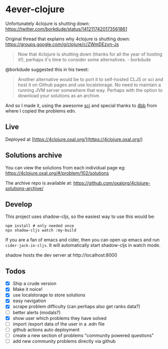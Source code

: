 # 4ever-clojure

Unfortunately 4clojure is shutting down:
https://twitter.com/borkdude/status/1412117420173561861

Original thread that explains why 4clojure is shutting down:
https://groups.google.com/g/clojure/c/ZWmDEzvn-Js

> Now that 4clojure is shutting down (thanks for all the year of hosting it!),
> perhaps it's time to consider some alternatives. - borkdude

@borkdude suggested this in his tweet:

> Another alternative would be to port it to self-hosted CLJS or sci and host it
> on Github pages and use localstorage. No need to maintain a running JVM server
> somewhere that way. Perhaps with the option to download your solutions as an
> archive.

And so I made it, using the awesome [sci](https://github.com/borkdude/sci) and
special thanks to [4bb](https://github.com/porkostomus/4bb) from where I copied
the problems edn.

## Live

Deployed at [https://4clojure.oxal.org/](https://4clojure.oxal.org/)

## Solutions archive

You can view the solutions from each individual page eg: https://4clojure.oxal.org/#/problem/102/solutions

The archive repo is available at: https://github.com/oxalorg/4clojure-solutions-archive/

## Develop

This project uses shadow-cljs, so the easiest way to use this would be:

```
npm install # only needed once
npx shadow-cljs watch :my-build
```

If you are a fan of emacs and cider, then you can open up emacs and run
`cider-jack-in-cljs`. It will automatically start shadow-cljs in watch
mode.

shadow hosts the dev server at http://localhost:8000

## Todos

- [x] Ship a crude version
- [x] Make it noice!
- [x] use localstorage to store solutions
- [x] easy navigation
- [x] scrape problem difficulty (can perhaps also get ranks data?)
- [ ] better alerts (modals?)
- [x] show user which problems they have solved
- [ ] import /export data of the user in a .edn file
- [ ] github actions auto deployment
- [ ] create a new section of problems "community powered questions"
- [ ] add new community problems directly via github
